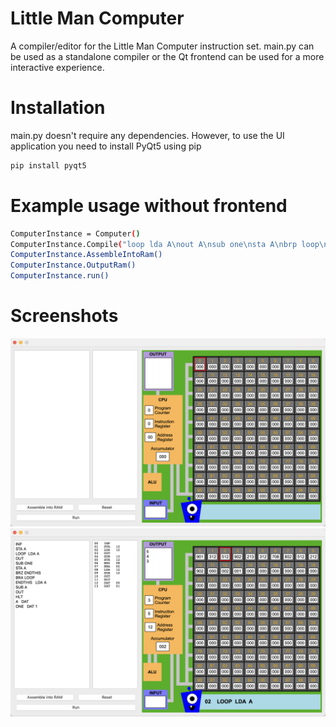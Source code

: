 # Little Man Computer

A compiler/editor for the Little Man Computer instruction set.  main.py can be used as a standalone compiler or the Qt frontend can be used for a more interactive experience.

# Installation
main.py doesn't require any dependencies. However, to use the UI application you need to install PyQt5 using pip
```bash
pip install pyqt5
```

# Example usage without frontend

```bash
ComputerInstance = Computer()
ComputerInstance.Compile("loop lda A\nout A\nsub one\nsta A\nbrp loop\nhlt\nA dat 10\none dat 1")
ComputerInstance.AssembleIntoRam()
ComputerInstance.OutputRam()
ComputerInstance.run()
```

# Screenshots

![screenshot1](/screenshots/screenshot1.png)
![screenshot2](/screenshots/screenshot2.png)

